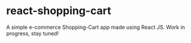 # react-shopping-cart
A simple e-commerce Shopping-Cart app made using React JS.
Work in progress, stay tuned!
